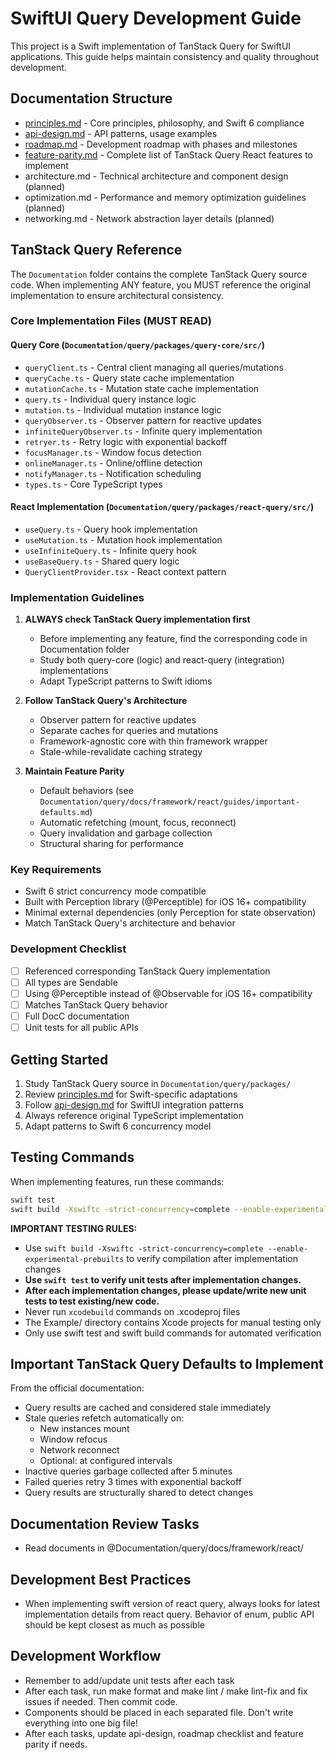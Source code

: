 # SwiftUI Query Development Guide

This project is a Swift implementation of TanStack Query for SwiftUI applications. This guide helps maintain consistency and quality throughout development.

## Documentation Structure

- [principles.md](./principles.md) - Core principles, philosophy, and Swift 6 compliance
- [api-design.md](./api-design.md) - API patterns, usage examples
- [roadmap.md](./roadmap.md) - Development roadmap with phases and milestones
- [feature-parity.md](./feature-parity.md) - Complete list of TanStack Query React features to implement
- architecture.md - Technical architecture and component design (planned)
- optimization.md - Performance and memory optimization guidelines (planned)
- networking.md - Network abstraction layer details (planned)

## TanStack Query Reference

The `Documentation` folder contains the complete TanStack Query source code. When implementing ANY feature, you MUST reference the original implementation to ensure architectural consistency.

### Core Implementation Files (MUST READ)

#### Query Core (`Documentation/query/packages/query-core/src/`)
- `queryClient.ts` - Central client managing all queries/mutations
- `queryCache.ts` - Query state cache implementation
- `mutationCache.ts` - Mutation state cache implementation
- `query.ts` - Individual query instance logic
- `mutation.ts` - Individual mutation instance logic
- `queryObserver.ts` - Observer pattern for reactive updates
- `infiniteQueryObserver.ts` - Infinite query implementation
- `retryer.ts` - Retry logic with exponential backoff
- `focusManager.ts` - Window focus detection
- `onlineManager.ts` - Online/offline detection
- `notifyManager.ts` - Notification scheduling
- `types.ts` - Core TypeScript types

#### React Implementation (`Documentation/query/packages/react-query/src/`)
- `useQuery.ts` - Query hook implementation
- `useMutation.ts` - Mutation hook implementation
- `useInfiniteQuery.ts` - Infinite query hook
- `useBaseQuery.ts` - Shared query logic
- `QueryClientProvider.tsx` - React context pattern

### Implementation Guidelines

1. **ALWAYS check TanStack Query implementation first**
   - Before implementing any feature, find the corresponding code in Documentation folder
   - Study both query-core (logic) and react-query (integration) implementations
   - Adapt TypeScript patterns to Swift idioms

2. **Follow TanStack Query's Architecture**
   - Observer pattern for reactive updates
   - Separate caches for queries and mutations
   - Framework-agnostic core with thin framework wrapper
   - Stale-while-revalidate caching strategy

3. **Maintain Feature Parity**
   - Default behaviors (see `Documentation/query/docs/framework/react/guides/important-defaults.md`)
   - Automatic refetching (mount, focus, reconnect)
   - Query invalidation and garbage collection
   - Structural sharing for performance

### Key Requirements
- Swift 6 strict concurrency mode compatible
- Built with Perception library (@Perceptible) for iOS 16+ compatibility
- Minimal external dependencies (only Perception for state observation)
- Match TanStack Query's architecture and behavior

### Development Checklist
- [ ] Referenced corresponding TanStack Query implementation
- [ ] All types are Sendable
- [ ] Using @Perceptible instead of @Observable for iOS 16+ compatibility
- [ ] Matches TanStack Query behavior
- [ ] Full DocC documentation
- [ ] Unit tests for all public APIs

## Getting Started

1. Study TanStack Query source in `Documentation/query/packages/`
2. Review [principles.md](./principles.md) for Swift-specific adaptations
3. Follow [api-design.md](./api-design.md) for SwiftUI integration patterns
4. Always reference original TypeScript implementation
5. Adapt patterns to Swift 6 concurrency model

## Testing Commands

When implementing features, run these commands:
```bash
swift test
swift build -Xswiftc -strict-concurrency=complete --enable-experimental-prebuilts
```

**IMPORTANT TESTING RULES:**
- Use `swift build -Xswiftc -strict-concurrency=complete --enable-experimental-prebuilts` to verify compilation after implementation changes
- **Use `swift test` to verify unit tests after implementation changes.**
- **After each implementation changes, please update/write new unit tests to test existing/new code.**
- Never run `xcodebuild` commands on .xcodeproj files
- The Example/ directory contains Xcode projects for manual testing only
- Only use swift test and swift build commands for automated verification

## Important TanStack Query Defaults to Implement

From the official documentation:
- Query results are cached and considered stale immediately
- Stale queries refetch automatically on:
  - New instances mount
  - Window refocus
  - Network reconnect
  - Optional: at configured intervals
- Inactive queries garbage collected after 5 minutes
- Failed queries retry 3 times with exponential backoff
- Query results are structurally shared to detect changes

## Documentation Review Tasks

- Read documents in @Documentation/query/docs/framework/react/

## Development Best Practices

- When implementing swift version of react query, always looks for latest implementation details from react query. Behavior of enum, public API should be kept closest as much as possible

## Development Workflow

- Remember to add/update unit tests after each task
- After each task, run make format and make lint / make lint-fix and fix issues if needed. Then commit code.
- Components should be placed in each separated file. Don't write everything into one big file!
- After each tasks, update api-design, roadmap checklist and feature parity if needs.
